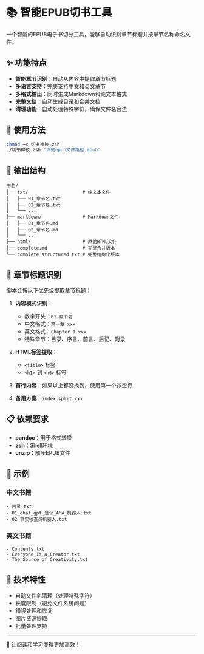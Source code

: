 # 📚 智能EPUB切书工具

一个智能的EPUB电子书切分工具，能够自动识别章节标题并按章节名称命名文件。

## ✨ 功能特点

- **智能章节识别**：自动从内容中提取章节标题
- **多语言支持**：完美支持中文和英文章节
- **多格式输出**：同时生成Markdown和纯文本格式
- **完整文档**：自动生成目录和合并文档
- **清理功能**：自动处理特殊字符，确保文件名合法

## 🚀 使用方法

```bash
chmod +x 切书神技.zsh
./切书神技.zsh '你的epub文件路径.epub'
```

## 📁 输出结构

```
书名/
├── txt/                    # 纯文本文件
│   ├── 01_章节名.txt
│   ├── 02_章节名.txt
│   └── ...
├── markdown/               # Markdown文件
│   ├── 01_章节名.md
│   ├── 02_章节名.md
│   └── ...
├── html/                   # 原始HTML文件
├── complete.md             # 完整合并版本
└── complete_structured.txt # 完整结构化版本
```

## 🎯 章节标题识别

脚本会按以下优先级提取章节标题：

1. **内容模式识别**：
   - 数字开头：`01 章节名`
   - 中文格式：`第一章 xxx`
   - 英文格式：`Chapter 1 xxx`
   - 特殊章节：目录、序言、前言、后记、附录

2. **HTML标签提取**：
   - `<title>` 标签
   - `<h1>` 到 `<h6>` 标签

3. **首行内容**：如果以上都没找到，使用第一个非空行

4. **备用方案**：`index_split_xxx`

## 📋 依赖要求

- **pandoc**：用于格式转换
- **zsh**：Shell环境
- **unzip**：解压EPUB文件

## 🌟 示例

### 中文书籍
```
- 目录.txt
- 01_chat_gpt_是个_AMA_机器人.txt
- 02_事实核查员机器人.txt
```

### 英文书籍
```
- Contents.txt
- Everyone_Is_a_Creator.txt
- The_Source_of_Creativity.txt
```

## 🔧 技术特性

- 自动文件名清理（处理特殊字符）
- 长度限制（避免文件系统问题）
- 错误处理和恢复
- 图片资源提取
- 批量处理支持

---

🎉 让阅读和学习变得更加高效！ 
